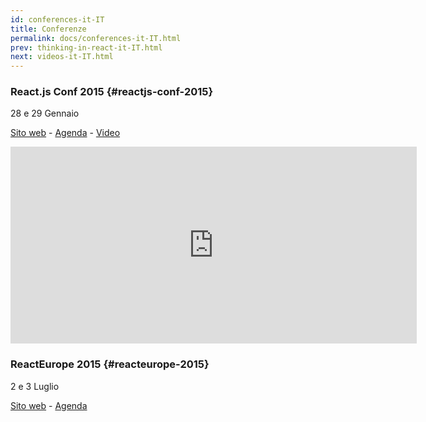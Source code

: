 ```yaml
---
id: conferences-it-IT
title: Conferenze
permalink: docs/conferences-it-IT.html
prev: thinking-in-react-it-IT.html
next: videos-it-IT.html
---
```


### React.js Conf 2015 {#reactjs-conf-2015}
28 e 29 Gennaio

[Sito web](http://conf.reactjs.com/) - [Agenda](http://conf.reactjs.com/schedule.html) - [Video](https://www.youtube.com/playlist?list=PLb0IAmt7-GS1cbw4qonlQztYV1TAW0sCr)

<iframe width="650" height="315" src="https://www.youtube-nocookie.com/embed/KVZ-P-ZI6W4?list=PLb0IAmt7-GS1cbw4qonlQztYV1TAW0sCr" frameborder="0" allowfullscreen></iframe>

### ReactEurope 2015 {#reacteurope-2015}
2 e 3 Luglio

[Sito web](http://www.react-europe.org/) - [Agenda](http://www.react-europe.org/#schedule)
